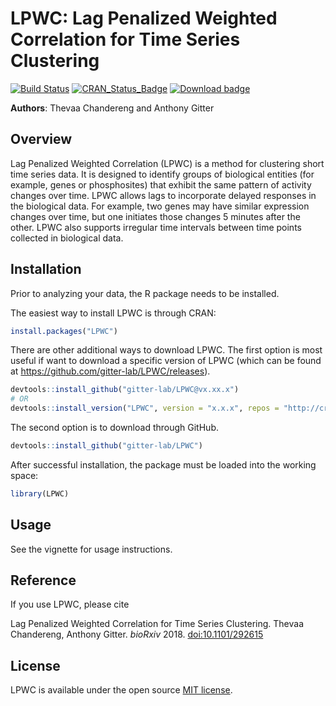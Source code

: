 # LPWC: Lag Penalized Weighted Correlation for Time Series Clustering

[![Build Status](https://travis-ci.org/gitter-lab/LPWC.svg?branch=master)](https://travis-ci.org/gitter-lab/LPWC)
[![CRAN_Status_Badge](https://www.r-pkg.org/badges/version/LPWC)](https://cran.r-project.org/package=LPWC)
[![Download badge](https://cranlogs.r-pkg.org/badges/LPWC)](https://cran.r-project.org/package=LPWC)

**Authors**: Thevaa Chandereng and Anthony Gitter


Overview
--------
Lag Penalized Weighted Correlation (LPWC) is a method for clustering short time series data.
It is designed to identify groups of biological entities (for example, genes or phosphosites) that exhibit the same pattern of activity changes over time.
LPWC allows lags to incorporate delayed responses in the biological data.
For example, two genes may have similar expression changes over time, but one initiates those changes 5 minutes after the other.
LPWC also supports irregular time intervals between time points collected in biological data.

Installation
------------
Prior to analyzing your data, the R package needs to be installed.

The easiest way to install LPWC is through CRAN:

``` r
install.packages("LPWC")
```

There are other additional ways to download LPWC.
The first option is most useful if want to download a specific version of LPWC
(which can be found at https://github.com/gitter-lab/LPWC/releases).
``` r 
devtools::install_github("gitter-lab/LPWC@vx.xx.x")
# OR 
devtools::install_version("LPWC", version = "x.x.x", repos = "http://cran.us.r-project.org")
```

The second option is to download through GitHub. 

``` r
devtools::install_github("gitter-lab/LPWC")
```

After successful installation, the package must be loaded into the working space:

``` r 
library(LPWC)
```

Usage
------------
See the vignette for usage instructions.

Reference
------------
If you use LPWC, please cite

Lag Penalized Weighted Correlation for Time Series Clustering.
Thevaa Chandereng, Anthony Gitter.
*bioRxiv* 2018. [doi:10.1101/292615](https://doi.org/10.1101/292615)

License
------------
LPWC is available under the open source [MIT license](http://opensource.org/licenses/MIT).
